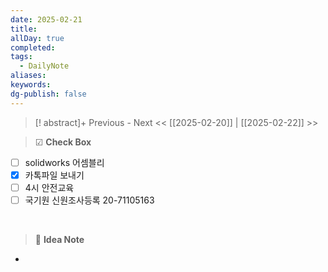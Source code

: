 ```yaml
---
date: 2025-02-21
title: 
allDay: true
completed: 
tags:
  - DailyNote
aliases: 
keywords: 
dg-publish: false
---
```

>[! abstract]+ Previous - Next
><< [[2025-02-20]] | [[2025-02-22]] >>

> ☑ **Check Box**

- [ ] solidworks 어셈블리 
- [x] 카톡파일 보내기
- [ ] 4시 안전교육
- [ ] 국기원 신원조사등록 20-71105163

<br>

> 🧠 **Idea Note**

- 

